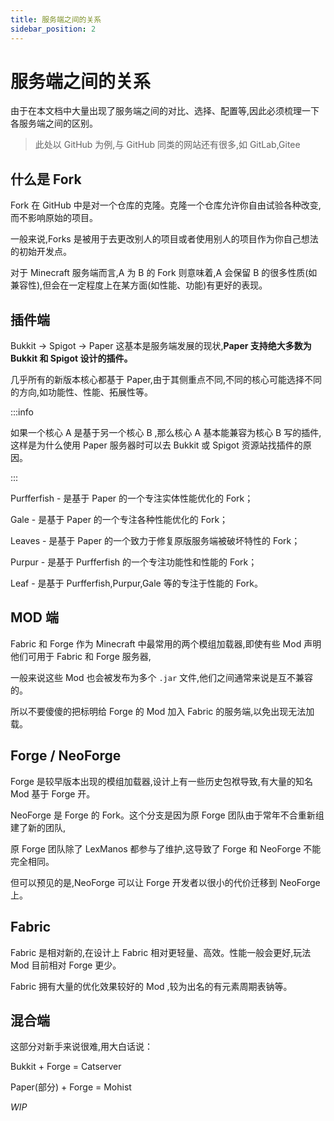```yaml
---
title: 服务端之间的关系
sidebar_position: 2
---
```


# 服务端之间的关系

由于在本文档中大量出现了服务端之间的对比、选择、配置等,因此必须梳理一下各服务端之间的区别。

> 此处以 GitHub 为例,与 GitHub 同类的网站还有很多,如 GitLab,Gitee

## 什么是 Fork

Fork 在 GitHub 中是对一个仓库的克隆。克隆一个仓库允许你自由试验各种改变,而不影响原始的项目。

一般来说,Forks 是被用于去更改别人的项目或者使用别人的项目作为你自己想法的初始开发点。

对于 Minecraft 服务端而言,A 为 B 的 Fork 则意味着,A 会保留 B 的很多性质(如兼容性),但会在一定程度上在某方面(如性能、功能)有更好的表现。

## 插件端

Bukkit -> Spigot -> Paper 这基本是服务端发展的现状,**Paper 支持绝大多数为 Bukkit 和 Spigot 设计的插件。**

几乎所有的新版本核心都基于 Paper,由于其侧重点不同,不同的核心可能选择不同的方向,如功能性、性能、拓展性等。

:::info

如果一个核心 A 是基于另一个核心 B ,那么核心 A 基本能兼容为核心 B 写的插件,这样是为什么使用 Paper 服务器时可以去 Bukkit 或 Spigot 资源站找插件的原因。

:::

Purfferfish - 是基于 Paper 的一个专注实体性能优化的 Fork；

Gale - 是基于 Paper 的一个专注各种性能优化的 Fork；

Leaves - 是基于 Paper 的一个致力于修复原版服务端被破坏特性的 Fork；

Purpur - 是基于 Purfferfish 的一个专注功能性和性能的 Fork；

Leaf - 是基于 Purfferfish,Purpur,Gale 等的专注于性能的 Fork。

## MOD 端

Fabric 和 Forge 作为 Minecraft 中最常用的两个模组加载器,即使有些 Mod 声明他们可用于 Fabric 和 Forge 服务器,

一般来说这些 Mod 也会被发布为多个 `.jar` 文件,他们之间通常来说是互不兼容的。

所以不要傻傻的把标明给 Forge 的 Mod 加入 Fabric 的服务端,以免出现无法加载。

## Forge / NeoForge

Forge 是较早版本出现的模组加载器,设计上有一些历史包袱导致,有大量的知名 Mod 基于 Forge 开。

NeoForge 是 Forge 的 Fork。这个分支是因为原 Forge 团队由于常年不合重新组建了新的团队,

原 Forge 团队除了 LexManos 都参与了维护,这导致了 Forge 和 NeoForge 不能完全相同。

但可以预见的是,NeoForge 可以让 Forge 开发者以很小的代价迁移到 NeoForge 上。

## Fabric

Fabric 是相对新的,在设计上 Fabric 相对更轻量、高效。性能一般会更好,玩法 Mod 目前相对 Forge 更少。

Fabric 拥有大量的优化效果较好的 Mod ,较为出名的有元素周期表钠等。

## 混合端

这部分对新手来说很难,用大白话说：

Bukkit + Forge = Catserver

Paper(部分) + Forge = Mohist

_WIP_
